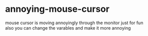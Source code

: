 # annoying-mouse-cursor
mouse cursor is moving annoyingly through the monitor just for fun <br>
also you can change the varables and make it more annoying 

